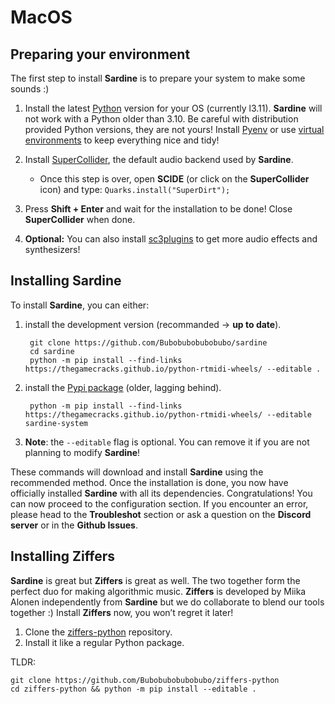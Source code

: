 # MacOS

## Preparing your environment

The first step to install **Sardine** is to prepare your system to make some sounds :)

1) Install the latest [Python](https://www.python.org/) version for your OS (currently l3.11). **Sardine** will not work with a Python older than 3.10. Be careful with distribution provided Python versions, they are not yours! Install [Pyenv](https://github.com/pyenv/pyenv) or use [virtual environments](https://docs.python.org/3/library/venv.html) to keep everything nice and tidy!
2) Install [SuperCollider](https://supercollider.github.io/), the default audio backend used by **Sardine**.
    - Once this step is over, open **SCIDE** (or click on the **SuperCollider** icon) and type:
    ```Quarks.install("SuperDirt");```

3) Press **Shift + Enter** and wait for the installation to be done! Close **SuperCollider** when done.

4) **Optional:** You can also install [sc3plugins](https://github.com/supercollider/sc3-plugins) to get more audio effects and synthesizers!

## Installing Sardine

To install **Sardine**, you can either:

1) install the development version (recommanded -> **up to date**).
    
        git clone https://github.com/Bubobubobubobubo/sardine
        cd sardine
        python -m pip install --find-links https://thegamecracks.github.io/python-rtmidi-wheels/ --editable .
2) install the [Pypi package](https://pypi.org/project/sardine-system/) (older, lagging behind).
    
        python -m pip install --find-links https://thegamecracks.github.io/python-rtmidi-wheels/ --editable sardine-system
3) **Note**: the `--editable` flag is optional. You can remove it if you are not planning to modify **Sardine**!

These commands will download and install **Sardine** using the recommended method. Once the installation is done, you now have officially installed **Sardine** with all its dependencies. Congratulations! You can now proceed to the configuration section. If you encounter an error, please head to the **Troubleshot** section or ask a question on the **Discord server** or in the **Github Issues**.

## Installing Ziffers

**Sardine** is great but **Ziffers** is great as well. The two together form the perfect duo for making algorithmic music. **Ziffers** is developed by Miika Alonen independently from **Sardine** but we do collaborate to blend our tools together :) Install **Ziffers** now, you won&rsquo;t regret it later!

1) Clone the [ziffers-python](https://github.com/Bubobubobubobubo/ziffers-python) repository.
2) Install it like a regular Python package.

TLDR:

    git clone https://github.com/Bubobubobubobubo/ziffers-python
    cd ziffers-python && python -m pip install --editable .




